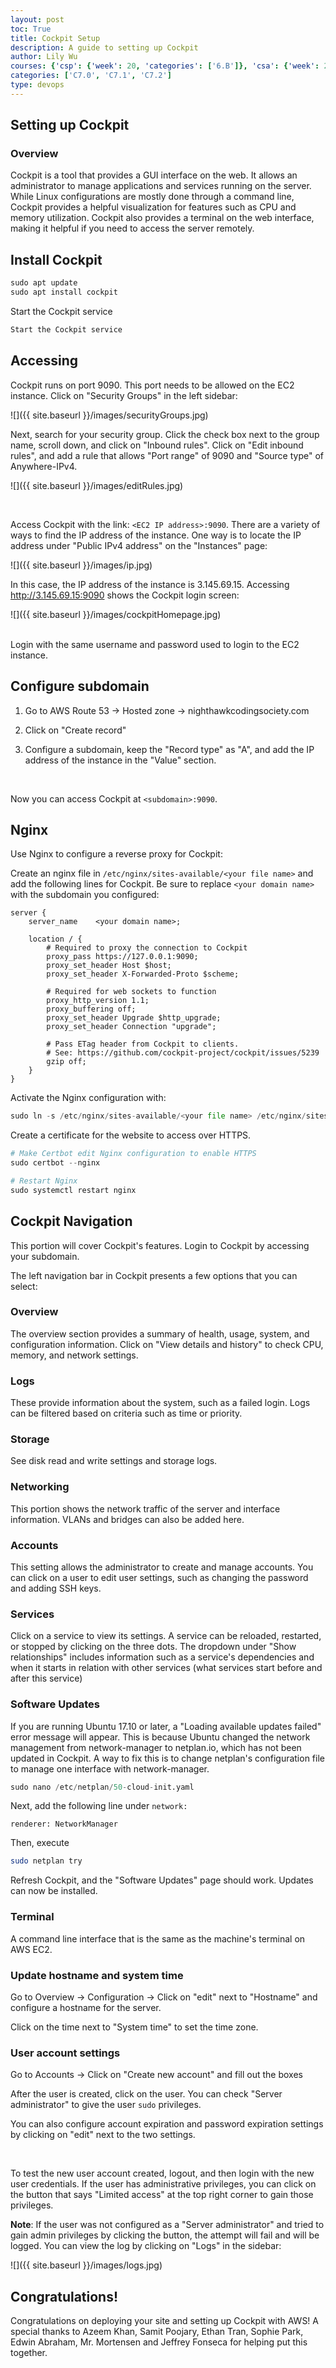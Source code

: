 ```yaml
---
layout: post
toc: True
title: Cockpit Setup
description: A guide to setting up Cockpit
author: Lily Wu
courses: {'csp': {'week': 20, 'categories': ['6.B']}, 'csa': {'week': 20}}
categories: ['C7.0', 'C7.1', 'C7.2']
type: devops
---
```


## Setting up Cockpit

### Overview

Cockpit is a tool that provides a GUI interface on the web. It allows an administrator to manage applications and services running on the server. While Linux configurations are mostly done through a command line, Cockpit provides a helpful visualization for features such as CPU and memory utilization. Cockpit also provides a terminal on the web interface, making it helpful if you need to access the server remotely. 

## Install Cockpit


```python
sudo apt update
sudo apt install cockpit
```

Start the Cockpit service


```python
Start the Cockpit service
```

## Accessing

Cockpit runs on port 9090. This port needs to be allowed on the EC2 instance. Click on "Security Groups" in the left sidebar: 

![]({{ site.baseurl }}/images/securityGroups.jpg)

Next, search for your security group. Click the check box next to the group name, scroll down, and click on "Inbound rules". Click on "Edit inbound rules", and add a rule that allows "Port range" of 9090 and "Source type" of Anywhere-IPv4.

![]({{ site.baseurl }}/images/editRules.jpg)

<br>

Access Cockpit with the link: `<EC2 IP address>:9090`. There are a variety of ways to find the IP address of the instance. One way is to locate the IP address under "Public IPv4 address" on the "Instances" page:

![]({{ site.baseurl }}/images/ip.jpg)

In this case, the IP address of the instance is 3.145.69.15. Accessing http://3.145.69.15:9090 shows the Cockpit login screen:

![]({{ site.baseurl }}/images/cockpitHomepage.jpg)

<br>
Login with the same username and password used to login to the EC2 instance.

## Configure subdomain

1. Go to AWS Route 53 -> Hosted zone -> nighthawkcodingsociety.com

2. Click on "Create record"

3. Configure a subdomain, keep the "Record type" as "A", and add the IP address of the instance in the "Value" section.

<br>

Now you can access Cockpit at `<subdomain>:9090`.

## Nginx

Use Nginx to configure a reverse proxy for Cockpit:

Create an nginx file in `/etc/nginx/sites-available/<your file name>` and add the following lines for Cockpit. Be sure to replace `<your domain name>` with the subdomain you configured:

```
server {
    server_name    <your domain name>;

    location / {
        # Required to proxy the connection to Cockpit
        proxy_pass https://127.0.0.1:9090;
        proxy_set_header Host $host;
        proxy_set_header X-Forwarded-Proto $scheme;

        # Required for web sockets to function
        proxy_http_version 1.1;
        proxy_buffering off;
        proxy_set_header Upgrade $http_upgrade;
        proxy_set_header Connection "upgrade";

        # Pass ETag header from Cockpit to clients.
        # See: https://github.com/cockpit-project/cockpit/issues/5239
        gzip off;
    }
}
```

Activate the Nginx configuration with: 


```python
sudo ln -s /etc/nginx/sites-available/<your file name> /etc/nginx/sites-enabled/<your file name>
```

Create a certificate for the website to access over HTTPS. 


```python
# Make Certbot edit Nginx configuration to enable HTTPS
sudo certbot --nginx

# Restart Nginx
sudo systemctl restart nginx
```

## Cockpit Navigation 

This portion will cover Cockpit's features. Login to Cockpit by accessing your subdomain.

The left navigation bar in Cockpit presents a few options that you can select:

### Overview

The overview section provides a summary of health, usage, system, and configuration information. Click on "View details and history" to check CPU, memory, and network  settings. 

### Logs

These provide information about the system, such as a failed login. Logs can be filtered based on criteria such as time or priority. 


### Storage

See disk read and write settings and storage logs. 

### Networking

This portion shows the network traffic of the server and interface information. VLANs and bridges can also be added here. 

### Accounts

This setting allows the administrator to create and manage accounts. You can click on a user to edit user settings, such as changing the password and adding SSH keys. 

### Services

Click on a service to view its settings. A service can be reloaded, restarted, or stopped by clicking on the three dots. The dropdown under "Show relationships" includes information such as a service's dependencies and when it starts in relation with other services (what services start before and after this service)


### Software Updates

If you are running Ubuntu 17.10 or later, a "Loading available updates failed" error message will appear. This is because Ubuntu changed the network management from network-manager to netplan.io, which has not been updated in Cockpit. A way to fix this is to change netplan's configuration file to manage one interface with network-manager. 




```python
sudo nano /etc/netplan/50-cloud-init.yaml
```

Next, add the following line under `network:`

```
renderer: NetworkManager
```

Then, execute 
```bash 
sudo netplan try
```

Refresh Cockpit, and the "Software Updates" page should work. Updates can now be installed. 

### Terminal

A command line interface that is the same as the machine's terminal on AWS EC2. 



### Update hostname and system time

Go to Overview -> Configuration -> Click on "edit" next to "Hostname" and configure a hostname for the server. 

Click on the time next to "System time" to set the time zone. 

### User account settings

Go to Accounts -> Click on "Create new account" and fill out the boxes 

After the user is created, click on the user. You can check "Server administrator" to give the user `sudo` privileges. 

You can also configure account expiration and password expiration settings by clicking on "edit" next to the two settings. 

<br>

To test the new user account created, logout, and then login with the new user credentials. If the user has administrative privileges, you can click on the button that says "Limited access" at the top right corner to gain those privileges. 

**Note**: If the user was not configured as a "Server administrator" and tried to gain admin privileges by clicking the button, the attempt will fail and will be logged. You can view the log by clicking on "Logs" in the sidebar:

![]({{ site.baseurl }}/images/logs.jpg)


## Congratulations!

Congratulations on deploying your site and setting up Cockpit with AWS! A special thanks to Azeem Khan, Samit Poojary, Ethan Tran, Sophie Park, Edwin Abraham, Mr. Mortensen and Jeffrey Fonseca for helping put this together.
